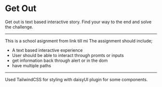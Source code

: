 # Get Out

Get out is text based interactive story. Find your way to the end and solve the challenge.

---  
This is a school asignment from link till mi
The assignment should include;
- A text based interactive experience
- User should be able to interact through promts or inputs
- get information back through alert or in the dom
- have multiple paths
---
Used TailwindCSS for styling with daisyUI plugin for some components.

